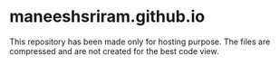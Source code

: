 # maneeshsriram.github.io

This repository has been made only for hosting purpose. The files are compressed and are not created for the best code view.
